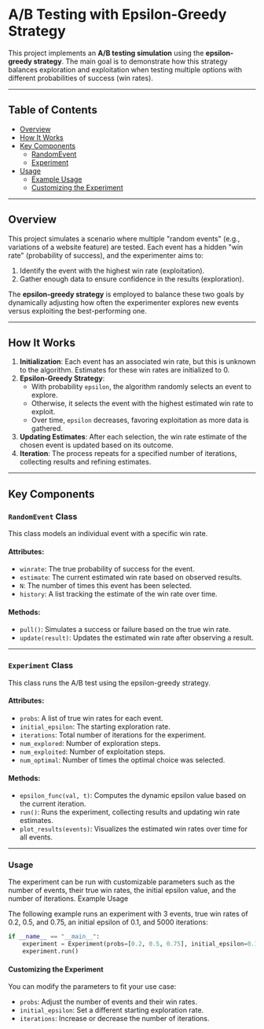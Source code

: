 # A/B Testing with Epsilon-Greedy Strategy

This project implements an **A/B testing simulation** using the **epsilon-greedy strategy**. The main goal is to demonstrate how this strategy balances exploration and exploitation when testing multiple options with different probabilities of success (win rates).

---

## Table of Contents
- [Overview](#overview)
- [How It Works](#how-it-works)
- [Key Components](#key-components)
  - [RandomEvent](#randomevent-class)
  - [Experiment](#experiment-class)
- [Usage](#usage)
  - [Example Usage](#example-usage)
  - [Customizing the Experiment](#customizing-the-experiment)

---

## Overview

This project simulates a scenario where multiple "random events" (e.g., variations of a website feature) are tested. Each event has a hidden "win rate" (probability of success), and the experimenter aims to:
1. Identify the event with the highest win rate (exploitation).
2. Gather enough data to ensure confidence in the results (exploration).

The **epsilon-greedy strategy** is employed to balance these two goals by dynamically adjusting how often the experimenter explores new events versus exploiting the best-performing one.

---

## How It Works

1. **Initialization**: Each event has an associated win rate, but this is unknown to the algorithm. Estimates for these win rates are initialized to 0.
2. **Epsilon-Greedy Strategy**:
   - With probability `epsilon`, the algorithm randomly selects an event to explore.
   - Otherwise, it selects the event with the highest estimated win rate to exploit.
   - Over time, `epsilon` decreases, favoring exploitation as more data is gathered.
3. **Updating Estimates**: After each selection, the win rate estimate of the chosen event is updated based on its outcome.
4. **Iteration**: The process repeats for a specified number of iterations, collecting results and refining estimates.

---

## Key Components

### `RandomEvent` Class

This class models an individual event with a specific win rate.

#### Attributes:
- `winrate`: The true probability of success for the event.
- `estimate`: The current estimated win rate based on observed results.
- `N`: The number of times this event has been selected.
- `history`: A list tracking the estimate of the win rate over time.

#### Methods:
- `pull()`: Simulates a success or failure based on the true win rate.
- `update(result)`: Updates the estimated win rate after observing a result.

---

### `Experiment` Class

This class runs the A/B test using the epsilon-greedy strategy.

#### Attributes:
- `probs`: A list of true win rates for each event.
- `initial_epsilon`: The starting exploration rate.
- `iterations`: Total number of iterations for the experiment.
- `num_explored`: Number of exploration steps.
- `num_exploited`: Number of exploitation steps.
- `num_optimal`: Number of times the optimal choice was selected.

#### Methods:
- `epsilon_func(val, t)`: Computes the dynamic epsilon value based on the current iteration.
- `run()`: Runs the experiment, collecting results and updating win rate estimates.
- `plot_results(events)`: Visualizes the estimated win rates over time for all events.

---

### Usage

The experiment can be run with customizable parameters such as the number of events, their true win rates, the initial epsilon value, and the number of iterations.
Example Usage

The following example runs an experiment with 3 events, true win rates of 0.2, 0.5, and 0.75, an initial epsilon of 0.1, and 5000 iterations:

```python
if __name__ == "__main__":
    experiment = Experiment(probs=[0.2, 0.5, 0.75], initial_epsilon=0.1, iterations=5000)
    experiment.run()
```

#### Customizing the Experiment

You can modify the parameters to fit your use case:

- `probs`: Adjust the number of events and their win rates.
- `initial_epsilon`: Set a different starting exploration rate.
- `iterations`: Increase or decrease the number of iterations.